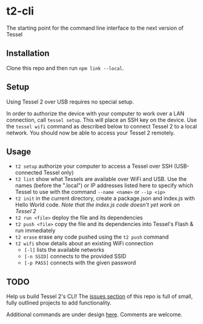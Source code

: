 # t2-cli
The starting point for the command line interface to the next version of Tessel

## Installation
Clone this repo and then run `npm link --local`.

## Setup

Using Tessel 2 over USB requires no special setup.

In order to authorize the device with your computer to work over a LAN connection, call `tessel setup`. This will place an SSH key on the device.
Use the `tessel wifi` command as described below to connect Tessel 2 to a local network. You should now be able to access your Tessel 2 remotely.

## Usage
* `t2 setup` authorize your computer to access a Tessel over SSH (USB-connected Tessel only)
* `t2 list` show what Tessels are available over WiFi and USB. Use the names (before the ".local") or IP addresses listed here to specify which Tessel to use with the command `--name <name>` or `--ip <ip>`
* `t2 init` in the current directory, create a package.json and index.js with Hello World code. *Note that the index.js code doesn't yet work on Tessel 2*
* `t2 run <file>` deploy the file and its dependencies
* `t2 push <file>` copy the file and its dependencies into Tessel's Flash & run immediately
* `t2 erase` erase any code pushed using the `t2 push` command
* `t2 wifi` show details about an existing WiFi connection
  * `[-l]` lists the available networks
  * `[-n SSID]` connects to the provided SSID
  * `[-p PASS]` connects with the given password

## TODO
Help us build Tessel 2's CLI! The [issues section](https://github.com/tessel/t2-cli/issues) of this repo is full of small, fully outlined projects to add functionality.

Additional commands are under design [here](https://forums.tessel.io/t/t2-cli-spec-comments-requested/1743). Comments are welcome.
